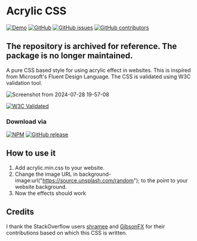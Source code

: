 # Acrylic CSS

[![Demo](https://img.shields.io/badge/View-Live%20demo-blue.svg?logo=microsoft%20edge&style=flat-square)](https://kolappannathan.github.io/acrylic-css/)
[![GitHub](https://img.shields.io/github/license/kolappannathan/acrylic-css.svg?style=flat-square)](#)
[![GitHub issues](https://img.shields.io/github/issues/kolappannathan/acrylic-css.svg?style=flat-square)](#)
[![GitHub contributors](https://img.shields.io/github/contributors/kolappannathan/acrylic-css.svg?color=orange&style=flat-square)](#)

## **The repository is archived for reference. The package is no longer maintained.**

A pure CSS based style for using acrylic effect in websites. This is inspired from Microsoft's Fluent Design Language. The CSS is validated using W3C validation tool.

![Screenshot from 2024-07-28 19-57-08](https://github.com/user-attachments/assets/bcec752e-2622-48c0-8307-145be5fb5aed)

[![W3C Validated](https://jigsaw.w3.org/css-validator/images/vcss-blue)](https://jigsaw.w3.org/css-validator/validator)

### Download via
[![NPM](https://img.shields.io/npm/v/acrylic-css.svg?logo=npm&style=flat-square)](https://www.npmjs.com/package/acrylic-css)
[![GitHub release](https://img.shields.io/github/release/kolappannathan/acrylic-css.svg?logo=github&style=flat-square)](https://github.com/kolappannathan/acrylic-css/releases)

## How to use it

1. Add acrylic.min.css to your website.
2. Change the image URL in background-image:url("https://source.unsplash.com/random"); to the point to your website background.
3. Now the effects should work

## Credits

I thank the StackOverflow users [shramee](https://stackoverflow.com/a/44611674/5407188) and [GibsonFX](https://stackoverflow.com/a/44630890/5407188) for their contributions based on which this CSS is written.
